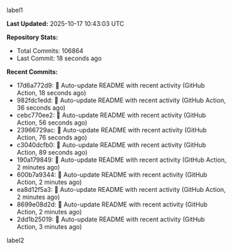 
label1 
<!-- ACTIVITY_START -->
**Last Updated:** 2025-10-17 10:43:03 UTC

**Repository Stats:**
- Total Commits: 106864
- Last Commit: 18 seconds ago

**Recent Commits:**
- 17d6a772d9: 🤖 Auto-update README with recent activity (GitHub Action, 18 seconds ago)
- 982fdc1edd: 🤖 Auto-update README with recent activity (GitHub Action, 36 seconds ago)
- cebc770ee2: 🤖 Auto-update README with recent activity (GitHub Action, 56 seconds ago)
- 23966729ac: 🤖 Auto-update README with recent activity (GitHub Action, 76 seconds ago)
- c3040dcfb0: 🤖 Auto-update README with recent activity (GitHub Action, 89 seconds ago)
- 190a179849: 🤖 Auto-update README with recent activity (GitHub Action, 2 minutes ago)
- 600b7a9344: 🤖 Auto-update README with recent activity (GitHub Action, 2 minutes ago)
- ea8d12f5a3: 🤖 Auto-update README with recent activity (GitHub Action, 2 minutes ago)
- 8699e08d2d: 🤖 Auto-update README with recent activity (GitHub Action, 2 minutes ago)
- 2dd1b25019: 🤖 Auto-update README with recent activity (GitHub Action, 3 minutes ago)
<!-- ACTIVITY_END -->

label2
